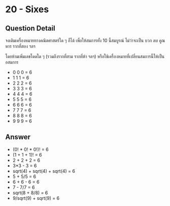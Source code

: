 # 20 - Sixes
## Question Detail
จงเติมเครื่องหมายทางคณิตศาสตร์ใด ๆ ก็ได้ เพื่อให้สมการทั้ง 10 นี้สมบูรณ์ ไม่ว่าจะเป็น บวก ลบ คูณ หาร รากที่สอง ฯลฯ

โดยห้ามเพิ่มเลขโดดใด ๆ (รวมถึงรากที่สาม รากที่ห้า ฯลฯ) หรือใช้เครื่องหมายที่เปลี่ยนสมการนี้ให้เป็นอสมการ

- 0 0 0 = 6
- 1 1 1 = 6
- 2 2 2 = 6
- 3 3 3 = 6
- 4 4 4 = 6
- 5 5 5 = 6
- 6 6 6 = 6
- 7 7 7 = 6
- 8 8 8 = 6
- 9 9 9 = 6

## Answer
- (0! * 0! * 0!)! = 6
- (1 + 1 + 1)! = 6
- 2 + 2 + 2 = 6
- 3*3 - 3 = 6
- sqrt(4) + sqrt(4) + sqrt(4) = 6
- 5 + 5/5 = 6
- 6 + 6 - 6 = 6
- 7 - 7/7 = 6
- sqrt(8 + 8/8) = 6
- 9/sqrt(9) + sqrt(9) = 6
